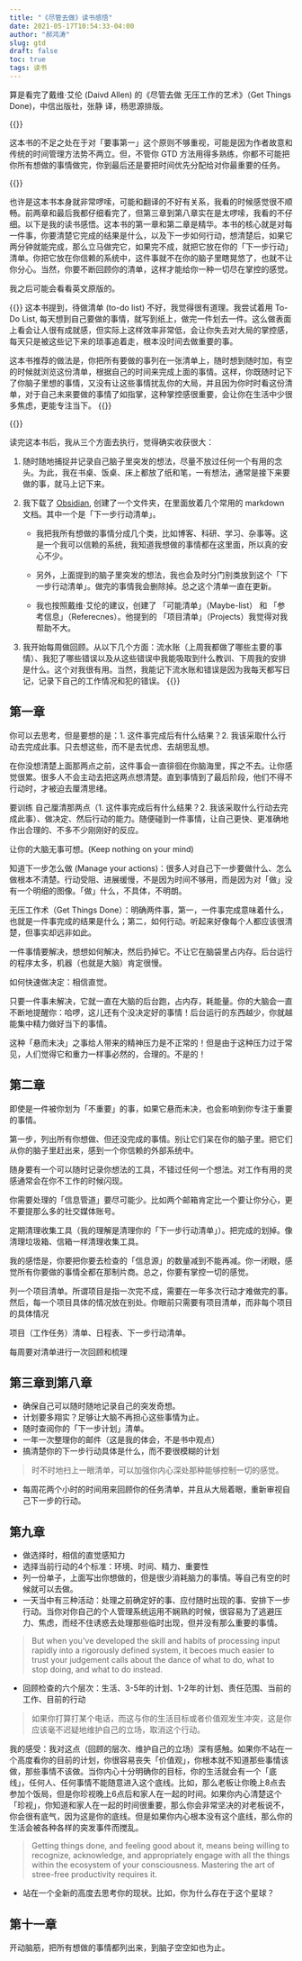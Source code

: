 ```yaml
---
title: "《尽管去做》读书感悟"
date: 2021-05-17T10:54:33-04:00
author: "郝鸿涛"
slug: gtd
draft: false
toc: true
tags: 读书
---
```

算是看完了戴维·艾伦 (Daivd Allen) 的《尽管去做 无压工作的艺术》（Get Things Done)，中信出版社，张静 译，杨思源排版。

{{<block class="warning">}}

这本书的不足之处在于对「要事第一」这个原则不够重视，可能是因为作者故意和传统的时间管理方法势不两立。但，不管你 GTD 方法用得多熟练，你都不可能把你所有想做的事情做完，你到最后还是要把时间优先分配给对你最重要的任务。

{{<end>}}

也许是这本书本身就非常啰嗦，可能和翻译的不好有关系，我看的时候感觉很不顺畅。前两章和最后我都仔细看完了，但第三章到第八章实在是太啰嗦，我看的不仔细。以下是我的读书感悟。这本书的第一章和第二章是精华。本书的核心就是对每一件事，你要清楚它完成的结果是什么，以及下一步如何行动，想清楚后，如果它两分钟就能完成，那么立马做完它，如果完不成，就把它放在你的「下一步行动」清单。你把它放在你信赖的系统中，这件事就不在你的脑子里瞎晃悠了，也就不让你分心。当然，你要不断回顾你的清单，这样才能给你一种一切尽在掌控的感觉。

我之后可能会看看英文原版的。

{{<block class="tip">}}
这本书提到，待做清单 (to-do list) 不好，我觉得很有道理。我尝试着用 To-Do List, 每天想到自己要做的事情，就写到纸上，做完一件划去一件。这么做表面上看会让人很有成就感，但实际上这样效率非常低，会让你失去对大局的掌控感，每天只是被这些记下来的琐事追着走，根本没时间去做重要的事。

这本书推荐的做法是，你把所有要做的事列在一张清单上，随时想到随时加，有空的时候就浏览这份清单，根据自己的时间来完成上面的事情。这样，你既随时记下了你脑子里想的事情，又没有让这些事情扰乱你的大局，并且因为你时时看这份清单，对于自己未来要做的事情了如指掌，这种掌控感很重要，会让你在生活中少很多焦虑，更能专注当下。
{{<end>}}

{{<block class="reminder">}}

读完这本书后，我从三个方面去执行，觉得确实收获很大：

1. 随时随地捕捉并记录自己脑子里突发的想法，尽量不放过任何一个有用的念头。为此，我在书桌、饭桌、床上都放了纸和笔，一有想法，通常是接下来要做的事，就马上记下来。

2. 我下载了 [Obsidian](https://obsidian.md/), 创建了一个文件夹，在里面放着几个常用的 markdown 文档。其中一个是「下一步行动清单」。

   - 我把我所有想做的事情分成几个类，比如博客、科研、学习、杂事等。这是一个我可以信赖的系统，我知道我想做的事情都在这里面，所以真的安心不少。

   - 另外，上面提到的脑子里突发的想法，我也会及时分门别类放到这个「下一步行动清单」。做完的事情我会删除掉。总之这个清单一直在更新。

   - 我也按照戴维·艾伦的建议，创建了 「可能清单」（Maybe-list） 和 「参考信息」（Referecnes）。他提到的 「项目清单」（Projects）我觉得对我帮助不大。

3. 我开始每周做回顾。从以下几个方面：流水账（上周我都做了哪些主要的事情）、我犯了哪些错误以及从这些错误中我能吸取到什么教训、下周我的安排是什么。这个对我很有用。当然，我能记下流水账和错误是因为我每天都写日记，记录下自己的工作情况和犯的错误。
{{<end>}}

## 第一章

你可以去思考，但是要想的是：1. 这件事完成后有什么结果？2. 我该采取什么行动去完成此事。只去想这些，而不是去忧虑、去胡思乱想。

在你没想清楚上面那两点之前，这件事会一直徘徊在你脑海里，挥之不去。让你感觉很累。很多人不会主动去把这两点想清楚。直到事情到了最后阶段，他们不得不行动时，才被迫去厘清思绪。

要训练 自己厘清那两点（1. 这件事完成后有什么结果？2. 我该采取什么行动去完成此事）、做决定、然后行动的能力。随便碰到一件事情，让自己更快、更准确地作出合理的、不多不少刚刚好的反应。

让你的大脑无事可想。(Keep nothing on your mind)

知道下一步怎么做 (Manage your actions)：很多人对自己下一步要做什么、怎么做根本不清楚。行动受阻、进展缓慢，不是因为时间不够用，而是因为对「做」没有一个明细的图像。「做」什么，不具体，不明朗。

无压工作术（Get Things Done）：明确两件事，第一，一件事完成意味着什么，也就是一件事完成的结果是什么；第二，如何行动。听起来好像每个人都应该很清楚，但事实却远非如此。

一件事情要解决，想想如何解决，然后扔掉它。不让它在脑袋里占内存。后台运行的程序太多，机器（也就是大脑）肯定很慢。

如何快速做决定：相信直觉。

只要一件事未解决，它就一直在大脑的后台跑，占内存，耗能量。你的大脑会一直不断地提醒你：哈啰，这儿还有个没决定好的事情！后台运行的东西越少，你就越能集中精力做好当下的事情。

这种「悬而未决」之事给人带来的精神压力是不正常的！但是由于这种压力过于常见，人们觉得它和重力一样事必然的，合理的。不是的！


## 第二章

即使是一件被你划为「不重要」的事，如果它悬而未决，也会影响到你专注于重要的事情。

第一步，列出所有你想做、但还没完成的事情。别让它们呆在你的脑子里。把它们从你的脑子里赶出来，感到一个你信赖的外部系统中。

随身要有一个可以随时记录你想法的工具，不错过任何一个想法。对工作有用的灵感通常会在你不工作的时候闪现。

你需要处理的「信息管道」要尽可能少。比如两个邮箱肯定比一个要让你分心，更不要提那么多的社交媒体账号。

定期清理收集工具（我的理解是清理你的「下一步行动清单」）。把完成的划掉。像清理垃圾箱、信箱一样清理收集工具。

我的感悟是，你要把你要去检查的「信息源」的数量减到不能再减。你一闭眼，感觉所有你要做的事情全都在那制片商。总之，你要有掌控一切的感觉。

列一个项目清单。所谓项目是指一次完不成，需要在一年多次行动才难做完的事。然后，每一个项目具体的情况放在别处。你眼前只需要有项目清单，而非每个项目的具体情况

项目（工作任务）清单、日程表、下一步行动清单。

每周要对清单进行一次回顾和梳理

## 第三章到第八章

- 确保自己可以随时随地记录自己的突发奇想。
- 计划要多翔实？足够让大脑不再担心这些事情为止。
- 随时查阅你的「下一步计划」清单。
- 一年一次整理你的邮件（这是我的体会，不是书中观点）
- 搞清楚你的下一步行动具体是什么，而不要很模糊的计划

> 时不时地扫上一眼清单，可以加强你内心深处那种能够控制一切的感觉。

- 每周花两个小时的时间用来回顾你的任务清单，并且从大局着眼，重新审视自己下一步的行动。

## 第九章

- 做选择时，相信的直觉感知力
- 选择当前行动的4个标准：环境、时间、精力、重要性
- 列一份单子，上面写出你想做的，但是很少消耗脑力的事情。等自己有空的时候就可以去做。
- 一天当中有三种活动：处理之前确定好的事、应付随时出现的事、安排下一步行动。当你对你自己的个人管理系统运用不娴熟的时候，很容易为了逃避压力、焦虑，而经不住诱惑去处理那些临时出现，但并没有那么重要的事情。

>But when you've developed the skill and habits of processing input rapidly into a rigorously defined system, it becoes much easier to trust your judgement calls about the dance of what to do, what to stop doing, and what to do instead. 

- 回顾检查的六个层次：生活、3-5年的计划、1-2年的计划、责任范围、当前的工作、目前的行动

>如果你打算打某个电话，而这与你的生活目标或者价值观发生冲突，这是你应该毫不迟疑地维护自己的立场，取消这个行动。

我的感受：我对这点（回顾的层次、维护自己的立场）深有感触。如果你不站在一个高度看你的目前的计划，你很容易丧失「价值观」，你根本就不知道那些事情该做，那些事情不该做。当你内心十分明确你的目标，你的生活就会有一个「底线」，任何人、任何事情不能随意进入这个底线。比如，那么老板让你晚上8点去参加个饭局，但是你珍视晚上6点后和家人在一起的时间。如果你内心清楚这个「珍视」，你知道和家人在一起的时间很重要，那么你会非常坚决的对老板说不，你会很有底气，因为这是你的底线。但是如果你内心根本没有这个底线，那么你的生活会被各种各样的突发事件而搅乱。

>Getting things done, and feeling good about it, means being willing to recognize, acknowledge, and appropriately engage with all the things within the ecosystem of your consciousness. Mastering the art of stree-free productivity requires it. 

- 站在一个全新的高度去思考你的现状。比如，你为什么存在于这个星球？

## 第十一章
开动脑筋，把所有想做的事情都列出来，到脑子空空如也为止。